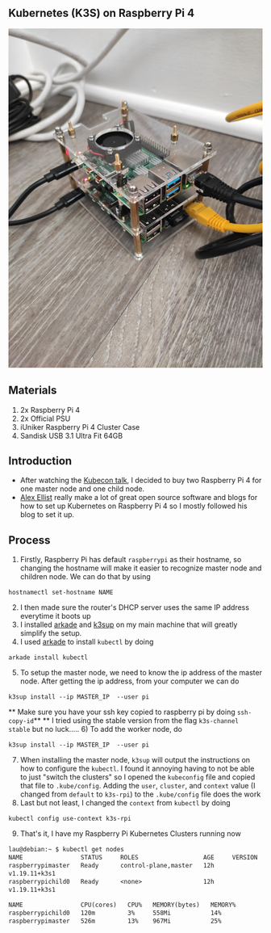 ## Kubernetes (K3S) on Raspberry Pi 4

![my first setup](IMG_20210601_091709.jpg )

## Materials
1) 2x Raspberry Pi 4
2) 2x Official PSU
3) iUniker Raspberry Pi 4 Cluster Case
4) Sandisk USB 3.1 Ultra Fit 64GB

## Introduction
* After watching the [Kubecon talk](https://kccnceu2021.sched.com/event/iE2B/automating-your-home-with-k3s-and-home-assistant-eddie-zaneski-amazon-web-services-jeff-billimek-the-home-depot),
I decided to buy two Raspberry Pi 4 for one master node and one child node. 
* [Alex Ellist](https://github.com/alexellis) really make a lot of great open source software and blogs for how to set up Kubernetes on Raspberry Pi 4 so I mostly followed his blog to set it up.

## Process
1) Firstly, Raspberry Pi has default `raspberrypi` as their hostname, so changing the hostname will make it easier to recognize master node and children node. We can do that by using
```
hostnamectl set-hostname NAME
```
2) I then made sure the router's DHCP server uses the same IP address everytime it boots up
3) I installed [arkade](https://github.com/alexellis/arkade) and [k3sup](https://github.com/alexellis/k3sup) on my main machine that will greatly simplify the setup.
4) I used [arkade](https://github.com/alexellis/arkade) to install `kubectl` by doing 
```
arkade install kubectl
```
5) To setup the master node, we need to know the ip address of the master node. After getting the ip address, from your computer we can do 
```
k3sup install --ip MASTER_IP  --user pi
```
** Make sure you have your ssh key copied to raspberry pi by doing `ssh-copy-id`**
** I tried using the stable version from the flag `k3s-channel stable` but no luck.....
6) To add the worker node, do
```
k3sup install --ip MASTER_IP  --user pi
```
7) When installing the master node, `k3sup` will output the instructions on how to configure the `kubectl`. I found it annoying having to not be able to just "switch the clusters" so I opened the `kubeconfig`
file and copied that file to `.kube/config`. Adding the `user`, `cluster`, and `context` value (I changed from `default` to `k3s-rpi`) to the `.kube/config` file does the work
8) Last but not least, I changed the `context` from `kubectl` by doing 
```
kubectl config use-context k3s-rpi
```
9) That's it, I have my Raspberry Pi Kubernetes Clusters running now
```
lau@debian:~ $ kubectl get nodes
NAME                STATUS     ROLES                  AGE     VERSION
raspberrypimaster   Ready      control-plane,master   12h     v1.19.11+k3s1
raspberrypichild0   Ready      <none>                 12h     v1.19.11+k3s1

```
```
NAME                CPU(cores)   CPU%   MEMORY(bytes)   MEMORY%     
raspberrypichild0   120m         3%     558Mi           14%         
raspberrypimaster   526m         13%    967Mi           25% 
```
